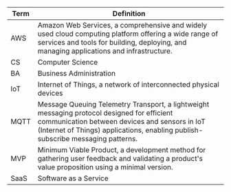 | Term | Definition |
|------|------------|
| AWS  | Amazon Web Services, a comprehensive and widely used cloud computing platform offering a wide range of services and tools for building, deploying, and managing applications and infrastructure. |
| CS   | Computer Science |
| BA   | Business Administration |
| IoT  | Internet of Things, a network of interconnected physical devices |
| MQTT | Message Queuing Telemetry Transport, a lightweight messaging protocol designed for efficient communication between devices and sensors in IoT (Internet of Things) applications, enabling publish-subscribe messaging patterns. |
| MVP  | Minimum Viable Product, a development method for gathering user feedback and validating a product's value proposition using a minimal version. |
| SaaS | Software as a Service |
